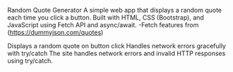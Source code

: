 Random Quote Generator
A simple web app that displays a random quote each time you click a button. Built with HTML, CSS (Bootstrap), and JavaScript using Fetch API and async/await. -Fetch features from (https://dummyjson.com/quotes)

Displays a random quote on button click
Handles network errors gracefully with try/catch
The site handles network errors and invalid HTTP responses using try/catch.
